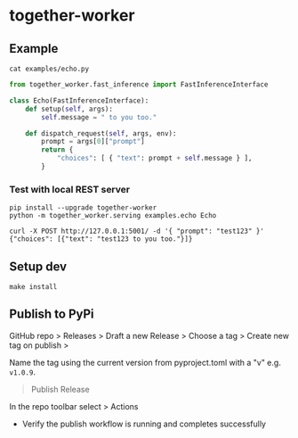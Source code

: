 # together-worker

## Example

```console
cat examples/echo.py
```

```python
from together_worker.fast_inference import FastInferenceInterface

class Echo(FastInferenceInterface):
    def setup(self, args):
        self.message = " to you too."

    def dispatch_request(self, args, env):
        prompt = args[0]["prompt"]
        return {
            "choices": [ { "text": prompt + self.message } ],
        }
```

### Test with local REST server

```console
pip install --upgrade together-worker
python -m together_worker.serving examples.echo Echo
```

```console
curl -X POST http://127.0.0.1:5001/ -d '{ "prompt": "test123" }'
{"choices": [{"text": "test123 to you too."}]}
```

## Setup dev

```console
make install
```

## Publish to PyPi

GitHub repo > Releases > Draft a new Release > Choose a tag > Create new tag on publish >

Name the tag using the current version from pyproject.toml with a "v" e.g. `v1.0.9`.

> Publish Release

In the repo toolbar select > Actions

- Verify the publish workflow is running and completes successfully

